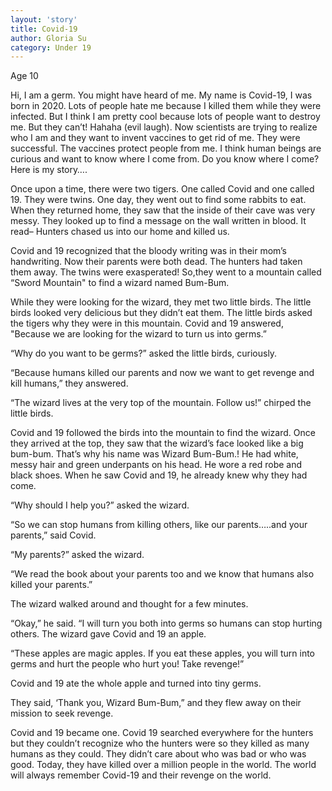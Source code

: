 ```yaml
---
layout: 'story'
title: Covid-19
author: Gloria Su
category: Under 19
---
```


Age 10

Hi, I am a germ.  You might have heard of me.  My name is Covid-19, I was born in 2020.  Lots of people hate me because I killed them while they were infected.  But I think I am pretty cool because lots of people want to destroy me.   But they can’t! Hahaha (evil laugh). Now scientists are trying to realize who I am and they want to invent vaccines to get rid of me.  They were successful. The vaccines protect people from me. I think human beings are curious and  want to know where I come from.  Do you know where I come? Here is my story….

Once upon a time, there were two tigers. One called Covid and one called 19. They were twins. One day, they went out to find some rabbits to eat. When they returned home, they saw that the inside of their cave was very messy. They looked up to find a message on the wall written in blood. It read– Hunters chased us into our home and killed us.

Covid and 19 recognized that the bloody writing was in their mom’s handwriting. Now their parents were both dead. The hunters had taken them away. The twins were exasperated! So,they went to a mountain called “Sword Mountain" to find a wizard named Bum-Bum.

While they were looking for the wizard, they met two little birds. The little birds looked very delicious but they didn’t eat them. The little birds asked the tigers why they were in this mountain. Covid and 19 answered, "Because we are looking for the wizard to turn us into germs.”

“Why do you want to be germs?” asked the little birds, curiously.

“Because humans killed our parents and now we want to get revenge and kill humans,” they answered.

“The wizard lives at the very top of the mountain. Follow us!” chirped the little birds.

Covid and 19 followed the birds into the mountain to find the wizard. Once they arrived at the top, they saw that the wizard’s face looked like a big bum-bum. That’s why his name was Wizard Bum-Bum.! He had white, messy hair and green underpants on his head. He wore a red robe and black shoes. When he saw Covid and 19, he already knew why they had come.

“Why should I help you?” asked the wizard.

“So we can stop humans from killing others, like our parents…..and your parents,” said Covid.

“My parents?” asked the wizard.

“We read the book about your parents too and we know that humans also killed your parents.”

The wizard walked around and thought for a few minutes.

“Okay,” he said. “I will turn you both into germs so humans can stop hurting others.
The wizard gave Covid and 19 an apple.

“These apples are magic apples. If you eat these apples, you will turn into germs and hurt the people who hurt you! Take revenge!”

Covid and 19 ate the whole apple and turned into tiny germs.

They said, ‘Thank you, Wizard Bum-Bum,” and they flew away on their mission to seek revenge.

Covid and 19 became one. Covid 19 searched everywhere for the hunters but they couldn’t recognize who the hunters were so they killed as many humans as they could. They didn’t care about who was bad or who was good. Today,
they have killed over a million people in the world. The world will always remember Covid-19 and their revenge on the world.
